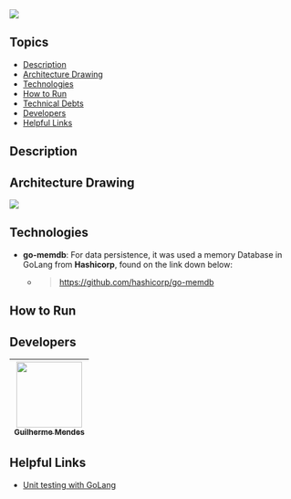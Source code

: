 <img src = "https://i.ibb.co/hCfWxPp/guimsmendes-dna-simians-dark.png">


## Topics
* [Description](#description)
* [Architecture Drawing](#architecture-drawing)
* [Technologies](#technologies)
* [How to Run](#how-to-run)
* [Technical Debts](#technical-debts)
* [Developers](#desenvolvedores)
* [Helpful Links](#helpful-links)


## Description




## Architecture Drawing
<img src = "dnaSimiansDiagram.png">
 

## Technologies

* **go-memdb**: For data persistence, it was used a memory Database in GoLang from **Hashicorp**, found on the link down below:
 	* > https://github.com/hashicorp/go-memdb


## How to Run

## Developers

[<img src="https://i.ibb.co/swYk9yk/IMG-20200826-164306.jpg" width=115 > <br> <sub> Guilherme Mendes </sub>](https://github.com/guimsmendes) |
| :---: |  


## Helpful Links
* [Unit testing with GoLang](https://medium.com/rungo/unit-testing-made-easy-in-go-25077669318)
